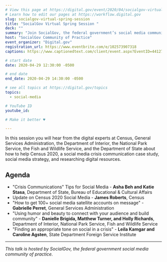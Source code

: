 ```yaml
---
# View this page at https://digital.gov/event/2020/04/socialgov-virtual-spring-session
# Learn how to edit our pages at https://workflow.digital.gov
slug: socialgov-virtual-spring-session
title: "SocialGov Virtual Spring Session "
deck: ""
summary: "Join SocialGov, the federal government’s social media community of practice, for our virtual Spring Session!"
host: "SocialGov Community of Practice"
event_organizer: "Digital.gov"
registration_url: https://www.eventbrite.com/e/102573907318
captions: https://www.captionedtext.com/client/event.aspx?EventID=4412724&CustomerID=321

# start date
date: 2020-04-29 12:30:00 -0500

# end date
end_date: 2020-04-29 14:30:00 -0500

# see all topics at https://digital.gov/topics
topics: 
  - social-media

# YouTube ID
youtube_id: 

# Make it better ♥

---
```


In this session you will hear from the digital experts at Census, General Services Administration, the Department of Interior, the National Park Service, the Fish and Wildlife Service, and the Department of State about how to help Census 2020, a social media crisis communication case study, social media strategy, and researching digital resources.

## Agenda

 - "Crisis Communications" Tips for Social Media - **Asha Beh and Katie Stasa**, Department of State, Bureau of Educational & Cultural Affairs
 - Update on Census 2020 Social Media - **James Roberts**, Census
 - "How to get 100+ social media satellite accounts on message" - **Gabrielle Perret**, General Services Administration
 - "Using humor and beauty to connect with your audience and build community" - **Danielle Brigida, Matthew Turner, and Holly Richards**, Department of Interior, National Park Service, Fish and Wildlife Service
 - "Finding an appropriate tone on social in a crisis" - **Leila Kamgar and Caroline Agsten**, State Department Foreign Service Institute

---

*This talk is hosted by SocialGov, the federal government social media community of practice.*
